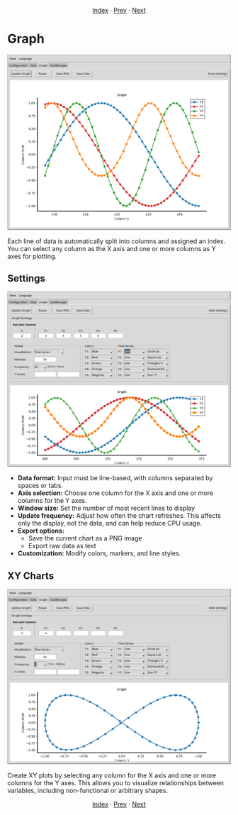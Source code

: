 <p align="center">
  <a href="index.md">Index</a> ·
  <a href="data.md">Prev</a> ·
  <a href="oscilloscope.md">Next</a>
</p>

# Graph

![Graph](../../images/graph.png)

Each line of data is automatically split into columns and assigned an index. You can select any column as the X axis and one or more columns as Y axes for plotting.

## Settings

![Graph](../../images/graph-settings.png)

- **Data format:** Input must be line-based, with columns separated by spaces or tabs.
- **Axis selection:** Choose one column for the X axis and one or more columns for the Y axes.
- **Window size:** Set the number of most recent lines to display
- **Update frequency:** Adjust how often the chart refreshes. This affects only the display, not the data, and can help reduce CPU usage.
- **Export options:**
  - Save the current chart as a PNG image
  - Export raw data as text
- **Customization:** Modify colors, markers, and line styles.

## XY Charts

![Graph](../../images/graph-xy.png)

Create XY plots by selecting any column for the X axis and one or more columns for the Y axes. This allows you to visualize relationships between variables, including non-functional or arbitrary shapes.

<p align="center">
  <a href="index.md">Index</a> ·
  <a href="data.md">Prev</a> ·
  <a href="oscilloscope.md">Next</a>
</p>
